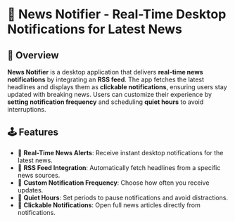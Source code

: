# 📰 News Notifier - Real-Time Desktop Notifications for Latest News 

## 📌 Overview
**News Notifier** is a desktop application that delivers **real-time news notifications** by integrating an **RSS feed**. The app fetches the latest headlines and displays them as **clickable notifications**, ensuring users stay updated with breaking news. Users can customize their experience by **setting notification frequency** and scheduling **quiet hours** to avoid interruptions.

## 🕹️ Features
- 🔹 **Real-Time News Alerts**: Receive instant desktop notifications for the latest news.
- 🔹 **RSS Feed Integration**: Automatically fetch headlines from a specific news sources.
- 🔹 **Custom Notification Frequency**: Choose how often you receive updates.
- 🔹 **Quiet Hours**: Set periods to pause notifications and avoid distractions.
- 🔹 **Clickable Notifications**: Open full news articles directly from notifications.

